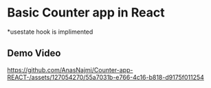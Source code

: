 # Basic Counter app in React 
*usestate hook is implimented 

## Demo Video
https://github.com/AnasNajmi/Counter-app-REACT-/assets/127054270/55a7031b-e766-4c16-b818-d9175f011254






